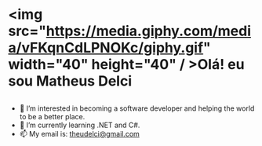 # <img src="https://media.giphy.com/media/vFKqnCdLPNOKc/giphy.gif" width="40" height="40" / >Olá! eu sou Matheus Delci
##
- 👀 I’m interested in becoming a software developer and helping the world to be a better place.
- 🌱 I’m currently learning .NET and C#.
- 📫 My email is: theudelci@gmail.com

<!---
Zeld2/Zeld2 is a ✨ special ✨ repository because its `README.md` (this file) appears on your GitHub profile.
You can click the Preview link to take a look at your changes.
--->
